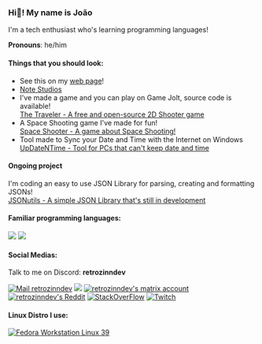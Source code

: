 ### Hi👋! My name is João
I'm a tech enthusiast who's learning programming languages!

**Pronouns**: he/him
<!-- <a href="https://docs.github.com/articles/why-are-my-contributions-not-showing-up-on-my-profile">
<img src="https://github-readme-stats.vercel.app/api?username=retrozinndev&theme=blue-green"></a>
<br> -->

#### Things that you should look:
 - See this on my [web page](https://retrozinn.dev)!
 - [Note Studios](https://github.com/notestudios)
 - I've made a game and you can play on Game Jolt, source code is available! <br>
  [The Traveler - A free and open-source 2D Shooter game](https://github.com/notestudios/TheTraveler)
 - A Space Shooting game I've made for fun! <br>
  [Space Shooter - A game about Space Shooting!](https://github.com/retrozinndev/SpaceShooter)
 - Tool made to Sync your Date and Time with the Internet on Windows <br>
  [UpDateNTime - Tool for PCs that can't keep date and time](https://github.com/retrozinndev/UpDateNTime)

#### Ongoing project
 I'm coding an easy to use JSON Library for parsing, creating and formatting JSONs! <br>
 [JSONutils - A simple JSON Library that's still in development](https://github.com/retrozinndev/JSONutils)

#### Familiar programming languages:
<a href="https://openjdk.org/"><img src="https://img.shields.io/badge/Java-ED8B00?style=for-the-badge&logo=openjdk&logoColor=white"></a>
<a href="https://learn.microsoft.com/dotnet/csharp/"><img src="https://img.shields.io/badge/C%23-239120?style=for-the-badge&logo=c-sharp&logoColor=white"></a>

#### Social Medias:
Talk to me on Discord: **retrozinndev**

<a href="mailto:joaovodias@gmail.com"><img src="https://img.shields.io/badge/Gmail-D14836?style=for-the-badge&logo=gmail&logoColor=white" alt="Mail retrozinndev"></a>
<a href="https://x.com/retrozinndev"><img src="https://img.shields.io/badge/X-000?style=for-the-badge&logo=x"></a>
<a href="https://matrix.to/#/@retrozinndev:matrix.org"><img src="https://img.shields.io/badge/matrix-000000?style=for-the-badge&logo=Matrix&logoColor=white" alt="retrozinndev's matrix account"></a>
<a href="https://www.reddit.com/user/Much_Clue7037"><img src="https://img.shields.io/badge/Reddit-FF4500?style=for-the-badge&logo=reddit&logoColor=white" alt="retrozinndev's Reddit"></a>
<a href="https://stackoverflow.com/users/22116293/retrozinndev"><img src="https://img.shields.io/badge/Stack_Overflow-FE7A16?style=for-the-badge&logo=stack-overflow&logoColor=white" alt="StackOverFlow"></a>
<a href="https://www.twitch.tv/retrozinndev"><img src="https://img.shields.io/badge/Twitch-9146FF?style=for-the-badge&logo=twitch&logoColor=white" alt="Twitch"></a>

#### Linux Distro I use:
<a href="https://fedoraproject.org/"><img src="https://img.shields.io/badge/Fedora-294172?style=for-the-badge&logo=fedora&logoColor=white" alt="Fedora Workstation Linux 39"></a>
